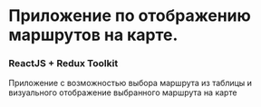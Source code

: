 # Приложение по отображению маршрутов на карте.

### ReactJS + Redux Toolkit

Приложение с возможностью выбора маршрута из таблицы и визуального отображение выбранного маршрута на карте
